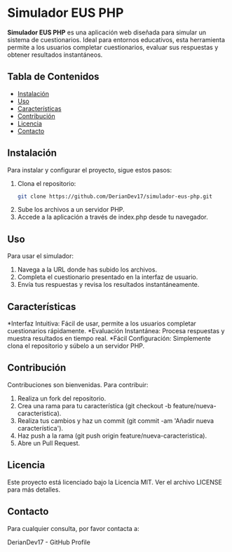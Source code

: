 # Simulador EUS PHP

**Simulador EUS PHP** es una aplicación web diseñada para simular un sistema de cuestionarios. Ideal para entornos educativos, esta herramienta permite a los usuarios completar cuestionarios, evaluar sus respuestas y obtener resultados instantáneos.

## Tabla de Contenidos

- [Instalación](#instalación)
- [Uso](#uso)
- [Características](#características)
- [Contribución](#contribución)
- [Licencia](#licencia)
- [Contacto](#contacto)

## Instalación

Para instalar y configurar el proyecto, sigue estos pasos:

1. Clona el repositorio:
   ```bash
   git clone https://github.com/DerianDev17/simulador-eus-php.git
2. Sube los archivos a un servidor PHP.
3. Accede a la aplicación a través de index.php desde tu navegador.

## Uso
Para usar el simulador:

1. Navega a la URL donde has subido los archivos.
2. Completa el cuestionario presentado en la interfaz de usuario.
3. Envía tus respuestas y revisa los resultados instantáneamente.

## Características

*Interfaz Intuitiva: Fácil de usar, permite a los usuarios completar cuestionarios rápidamente.
*Evaluación Instantánea: Procesa respuestas y muestra resultados en tiempo real.
*Fácil Configuración: Simplemente clona el repositorio y súbelo a un servidor PHP.

## Contribución
Contribuciones son bienvenidas. Para contribuir:

1. Realiza un fork del repositorio.
2. Crea una rama para tu característica (git checkout -b feature/nueva-caracteristica).
3. Realiza tus cambios y haz un commit (git commit -am 'Añadir nueva característica').
4. Haz push a la rama (git push origin feature/nueva-caracteristica).
5. Abre un Pull Request.

## Licencia
Este proyecto está licenciado bajo la Licencia MIT. Ver el archivo LICENSE para más detalles.

## Contacto
Para cualquier consulta, por favor contacta a:

DerianDev17 - GitHub Profile
